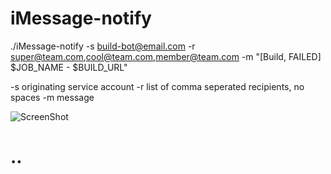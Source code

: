 # iMessage-notify

./iMessage-notify -s build-bot@email.com -r super@team.com,cool@team.com,member@team.com -m "[Build, FAILED] $JOB_NAME - $BUILD_URL"

-s originating service account
-r list of comma seperated recipients, no spaces
-m message

![ScreenShot](https://raw.github.com/dustywusty/build-ci-scripts/master/screenshots/iMessage-notify.png)

# ..
